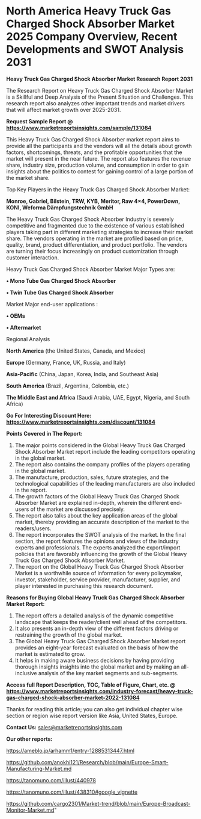 # North America Heavy Truck Gas Charged Shock Absorber Market 2025 Company Overview, Recent Developments and SWOT Analysis 2031

<strong>Heavy Truck Gas Charged Shock Absorber Market Research Report 2031</strong>

The Research Report on Heavy Truck Gas Charged Shock Absorber Market is a Skillful and Deep Analysis of the Present Situation and Challenges. This research report also analyzes other important trends and market drivers that will affect market growth over 2025-2031.

<strong>Request Sample Report @ <a href=https://www.marketreportsinsights.com/sample/131084>https://www.marketreportsinsights.com/sample/131084</a></strong>

This Heavy Truck Gas Charged Shock Absorber market report aims to provide all the participants and the vendors will all the details about growth factors, shortcomings, threats, and the profitable opportunities that the market will present in the near future. The report also features the revenue share, industry size, production volume, and consumption in order to gain insights about the politics to contest for gaining control of a large portion of the market share.

Top Key Players in the Heavy Truck Gas Charged Shock Absorber Market:

<strong>Monroe, Gabriel, Bilstein, TRW, KYB, Meritor, Raw 4×4, PowerDown, KONI, Weforma Dämpfungstechnik GmbH</strong>

The Heavy Truck Gas Charged Shock Absorber Industry is severely competitive and fragmented due to the existence of various established players taking part in different marketing strategies to increase their market share. The vendors operating in the market are profiled based on price, quality, brand, product differentiation, and product portfolio. The vendors are turning their focus increasingly on product customization through customer interaction.

Heavy Truck Gas Charged Shock Absorber Market Major Types are:

<strong>• Mono Tube Gas Charged Shock Absorber

• Twin Tube Gas Charged Shock Absorber</strong>

Market Major end-user applications :

<strong>• OEMs

• Aftermarket</strong>

Regional Analysis

</u><strong><b>North America</b></strong> (the United States, Canada, and Mexico)

<strong><b>Europe </b></strong>(Germany, France, UK, Russia, and Italy)

<strong><b>Asia-Pacific</b></strong> (China, Japan, Korea, India, and Southeast Asia)

<strong><b>South America</b></strong> (Brazil, Argentina, Colombia, etc.)

<strong><b>The Middle East and Africa</b></strong> (Saudi Arabia, UAE, Egypt, Nigeria, and South Africa)

<strong>Go For Interesting Discount Here: <a href=https://www.marketreportsinsights.com/discount/131084>https://www.marketreportsinsights.com/discount/131084</a></strong>

<strong>Points Covered in The Report:</strong>
<ol>
  <li>The major points considered in the Global Heavy Truck Gas Charged Shock Absorber Market report include the leading competitors operating in the global market.</li>
  <li>The report also contains the company profiles of the players operating in the global market.</li>
  <li>The manufacture, production, sales, future strategies, and the technological capabilities of the leading manufacturers are also included in the report.</li>
  <li>The growth factors of the Global Heavy Truck Gas Charged Shock Absorber Market are explained in-depth, wherein the different end-users of the market are discussed precisely.</li>
  <li>The report also talks about the key application areas of the global market, thereby providing an accurate description of the market to the readers/users.</li>
  <li>The report incorporates the SWOT analysis of the market. In the final section, the report features the opinions and views of the industry experts and professionals. The experts analyzed the export/import policies that are favorably influencing the growth of the Global Heavy Truck Gas Charged Shock Absorber Market.</li>
  <li>The report on the Global Heavy Truck Gas Charged Shock Absorber Market is a worthwhile source of information for every policymaker, investor, stakeholder, service provider, manufacturer, supplier, and player interested in purchasing this research document.</li>
</ol>
<strong>Reasons for Buying Global Heavy Truck Gas Charged Shock Absorber Market Report:</strong>

<ol>
  <li>The report offers a detailed analysis of the dynamic competitive landscape that keeps the reader/client well ahead of the competitors.</li>
  <li>It also presents an in-depth view of the different factors driving or restraining the growth of the global market.</li>
  <li>The Global Heavy Truck Gas Charged Shock Absorber Market report provides an eight-year forecast evaluated on the basis of how the market is estimated to grow.</li>
  <li>It helps in making aware business decisions by having providing thorough insights insights into the global market and by making an all-inclusive analysis of the key market segments and sub-segments.</li>
</ol>
<strong>Access full Report Description, TOC, Table of Figure, Chart, etc. @ <a href=https://www.marketreportsinsights.com/industry-forecast/heavy-truck-gas-charged-shock-absorber-market-2022-131084>https://www.marketreportsinsights.com/industry-forecast/heavy-truck-gas-charged-shock-absorber-market-2022-131084</a></strong>


Thanks for reading this article; you can also get individual chapter wise section or region wise report version like Asia, United States, Europe.

<strong>Contact Us:</strong>
sales@marketreportsinsights.com

<strong>Our other reports:</strong>

<a href=https://ameblo.jp/arhamm1/entry-12885313447.html>https://ameblo.jp/arhamm1/entry-12885313447.html</a>

<a href=https://github.com/anokhi121/Research/blob/main/Europe-Smart-Manufacturing-Market.md>https://github.com/anokhi121/Research/blob/main/Europe-Smart-Manufacturing-Market.md</a>

<a href=https://tanomuno.com/illust/440978>https://tanomuno.com/illust/440978</a>

<a href=https://tanomuno.com/illust/438310#google_vignette>https://tanomuno.com/illust/438310#google_vignette</a>

<a href=https://github.com/cargo2301/Market-trend/blob/main/Europe-Broadcast-Monitor-Market.md>https://github.com/cargo2301/Market-trend/blob/main/Europe-Broadcast-Monitor-Market.md</a>"
